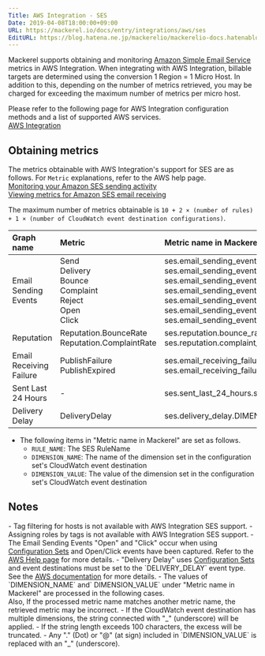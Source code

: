 ```yaml
---
Title: AWS Integration - SES
Date: 2019-04-08T18:00:00+09:00
URL: https://mackerel.io/docs/entry/integrations/aws/ses
EditURL: https://blog.hatena.ne.jp/mackerelio/mackerelio-docs.hatenablog.mackerel.io/atom/entry/17680117127020883280
---
```


Mackerel supports obtaining and monitoring <a href="https://aws.amazon.com/jp/ses/" target="_blank">Amazon Simple Email Service</a> metrics in AWS Integration. When integrating with AWS Integration, billable targets are determined using the conversion 1 Region = 1 Micro Host.
In addition to this, depending on the number of metrics retrieved, you may be charged for exceeding the maximum number of metrics per micro host.

Please refer to the following page for AWS Integration configuration methods and a list of supported AWS services.<br>
<a href="https://mackerel.io/docs/entry/integrations/aws">AWS Integration</a>


## Obtaining metrics
The metrics obtainable with AWS Integration's support for SES are as follows. For `Metric` explanations, refer to the AWS help page.<br><a href="https://docs.aws.amazon.com/ses/latest/dg/monitor-sending-activity.html" target="_blank">Monitoring your Amazon SES sending activity</a><br><a href="https://docs.aws.amazon.com/ses/latest/dg/receiving-email-metrics.html" target="_blank">Viewing metrics for Amazon SES email receiving</a>

The maximum number of metrics obtainable is `10 + 2 × (number of rules) + 1 × (number of CloudWatch event destination configurations)`.

|Graph name|Metric|Metric name in Mackerel|Unit|Statistics|
|:--|:--|:--|:--|:--|
|Email Sending Events|Send<br>Delivery<br>Bounce<br>Complaint<br>Reject<br>Open<br>Click|ses.email_sending_events.send<br>ses.email_sending_events.delivery<br>ses.email_sending_events.bounce<br>ses.email_sending_events.complaint<br>ses.email_sending_events.reject<br>ses.email_sending_events.open<br>ses.email_sending_events.click|integer|Sum|
|Reputation|Reputation.BounceRate<br>Reputation.ComplaintRate|ses.reputation.bounce_rate<br>ses.reputation.complaint_rate|percentage|Average|
|Email Receiving Failure|PublishFailure<br>PublishExpired|ses.email_receiving_failure.RULE_NAME.failure<br>ses.email_receiving_failure.RULE_NAME.expired|integer|Sum|
|Sent Last 24 Hours|-|ses.sent_last_24_hours.sent|integer|-|
|Delivery Delay|DeliveryDelay|ses.delivery_delay.DIMENSION_NAME.DIMENSION_VALUE|integer|Sum|

- The following items in "Metric name in Mackerel" are set as follows.
     - `RULE_NAME`: The SES RuleName
     - `DIMENSION_NAME`: The name of the dimension set in the configuration set's CloudWatch event destination
     - `DIMENSION_VALUE`: The value of the dimension set in the configuration set's CloudWatch event destination

<h2 id="notes">Notes</h2>
- Tag filtering for hosts is not available with AWS Integration SES support.
- Assigning roles by tags is not available with AWS Integration SES support.
- The Email Sending Events "Open" and "Click" occur when using <a href="https://docs.aws.amazon.com/us_en/ses/latest/DeveloperGuide/using-configuration-sets.html" target="_blank">Configuration Sets</a> and Open/Click events have been captured. Refer to the <a href="https://docs.aws.amazon.com/us_en/ses/latest/DeveloperGuide/configure-custom-open-click-domains.html" target="_blank">AWS Help page</a> for more details.
- "Delivery Delay" uses <a href="https://docs.aws.amazon.com/ses/latest/DeveloperGuide/using-configuration-sets.html" target="_blank">Configuration Sets</a> and event destinations must be set to the `DELIVERY_DELAY` event type. See the <a href="https://docs.aws.amazon.com/ses/latest/DeveloperGuide/monitor-using-event-publishing.html" target="_blank">AWS documentation</a> for more details.
- The values of `DIMENSION_NAME` and` DIMENSION_VALUE` under "Metric name in Mackerel" are processed in the following cases. <br>
Also, If the processed metric name matches another metric name, the retrieved metric may be incorrect.
     - If the CloudWatch event destination has multiple dimensions, the string connected with "_" (underscore) will be applied.
     - If the string length exceeds 100 characters, the excess will be truncated.
     - Any "." (Dot) or "@" (at sign) included in `DIMENSION_VALUE` is replaced with an "_" (underscore).
